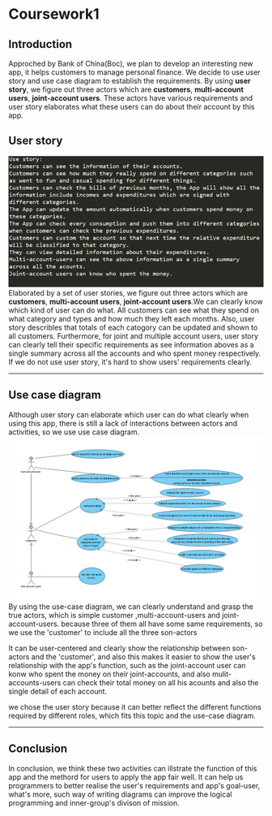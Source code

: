 # Coursework1
## Introduction
Approched by Bank of China(Boc), we plan to develop an interesting new app, it helps customers to manage personal finance.
We decide to use user story and use case diagram to establish the requirements. 
By using **user story**, we figure out three actors which are **customers**, **multi-account users**, **joint-account users**. These actors have various requirements and user story elaborates what these users can do about their account by this app.

## User story
![alt 属性文本](/docs/Coursework1/image/userstory.png)
Elaborated by a set of user stories, we figure out three actors which are **customers**, **multi-account users**, **joint-account users**.We can clearly know which kind of user can do what. All customers can see what they spend on what category and types and how much they left each months. Also, user story describles that totals of each catogory can be updated and shown to all customers. Furthermore, for joint and multiple account users, user story can clearly tell their specific requirements as see information aboves as a single summary across all the accounts and who spent money respectively. If we do not use user story, it's hard to show users' requirements clearly.
****
## Use case diagram
Although user story can elaborate which user can do what clearly when using this app, there is still a lack of interactions between actors and activities, so we use use case diagram.
![alt 属性文本](/docs/Coursework1/image/usecase.png)
By using the use-case diagram, we can clearly understand and grasp the true actors, which is simple customer ,multi-account-users and joint-account-users.
because three of them all have some same requirements, so we use the 'customer' to include all the three son-actors

It can be user-centered and clearly show the relationship between son-actors and the 'customer', and also this makes it easier to show the user's relationship with the app's function, such as the joint-account user can konw who spent the money on their joint-accounts, and also mulit-accounts-users can check their total money on all his acounts and also the single detail of each account.
 
we chose the user story because it can better reflect the different functions required by different roles, which fits this topic and the use-case diagram.
****
## Conclusion
In conclusion, we think these two activities can illstrate the function of this app and the methord for users to apply the app fair well. It can help us programmers to better realise the user's requirements and app's goal-user, what's more, such way of writing diagrams can improve the logical programming and inner-group's divison of mission.